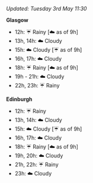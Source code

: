 *Updated: Tuesday 3rd May 11:30*

**Glasgow**

* 12h: :umbrella: Rainy [:cloud: as of 9h]
* 13h, 14h: :cloud: Cloudy
* 15h: :cloud: Cloudy [:umbrella: as of 9h]
* 16h, 17h: :cloud: Cloudy
* 18h: :umbrella: Rainy [:cloud: as of 9h]
* 19h - 21h: :cloud: Cloudy
* 22h, 23h: :umbrella: Rainy

**Edinburgh**

* 12h: :umbrella: Rainy
* 13h, 14h: :cloud: Cloudy
* 15h: :cloud: Cloudy [:umbrella: as of 9h]
* 16h, 17h: :cloud: Cloudy
* 18h: :umbrella: Rainy [:cloud: as of 9h]
* 19h, 20h: :cloud: Cloudy
* 21h, 22h: :umbrella: Rainy
* 23h: :cloud: Cloudy
